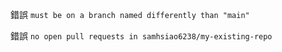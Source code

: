 
錯誤
`must be on a branch named differently than "main"`



錯誤
`no open pull requests in samhsiao6238/my-existing-repo`